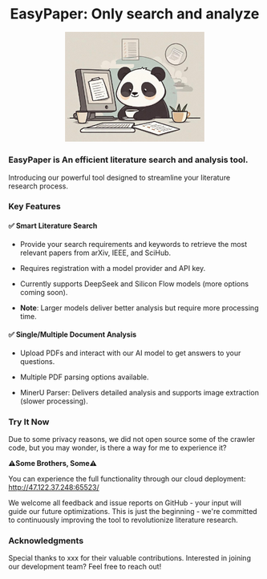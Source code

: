 <h1 align="center">EasyPaper: Only search and analyze</h1>
<p align="center">
    <img src="figure_file/jh.jpeg" width="55%" style="max-width: 300px;">
</p>

### EasyPaper is An efficient literature search and analysis tool.

Introducing our powerful tool designed to streamline your literature research process.

### Key Features

#### ✅ Smart Literature Search
- Provide your search requirements and keywords to retrieve the most relevant papers from arXiv, IEEE, and SciHub.
- Requires registration with a model provider and API key.

- Currently supports DeepSeek and Silicon Flow models (more options coming soon).

- **Note**: Larger models deliver better analysis but require more processing time.


#### ✅ Single/Multiple Document Analysis

- Upload PDFs and interact with our AI model to get answers to your questions.

- Multiple PDF parsing options available.

- MinerU Parser: Delivers detailed analysis and supports image extraction (slower processing).

### Try It Now

Due to some privacy reasons, we did not open source some of the crawler code, but you may wonder, is there a way for me to experience it?

**⚠️Some Brothers, Some⚠️**

You can experience the full functionality through our cloud deployment:
http://47.122.37.248:65523/

We welcome all feedback and issue reports on GitHub - your input will guide our future optimizations. This is just the beginning - we're committed to continuously improving the tool to revolutionize literature research.

### Acknowledgments
Special thanks to xxx for their valuable contributions. Interested in joining our development team? Feel free to reach out!
